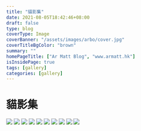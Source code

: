 ```yaml
---
title: "貓影集"
date: 2021-08-05T18:42:46+08:00
draft: false
type: blog  
coverType: Image
coverBanner: "/assets/images/arbo/cover.jpg"
coverTitleBgColor: "brown"
summary: ""
homePageTitle: ["Ar Matt Blog", "www.armatt.hk"]
isInsidePage: true
tags: [gallery]
categories: [gallery]
---
```


# 貓影集

![](/assets/images/arbo/01.jpg)
![](/assets/images/arbo/02.jpg)
![](/assets/images/arbo/03.jpg)
![](/assets/images/arbo/04.jpg)
![](/assets/images/arbo/05.jpg)
![](/assets/images/arbo/06.jpg)
![](/assets/images/arbo/07.jpg)
![](/assets/images/arbo/08.jpg)
![](/assets/images/arbo/09.jpg)
![](/assets/images/arbo/10.jpg)